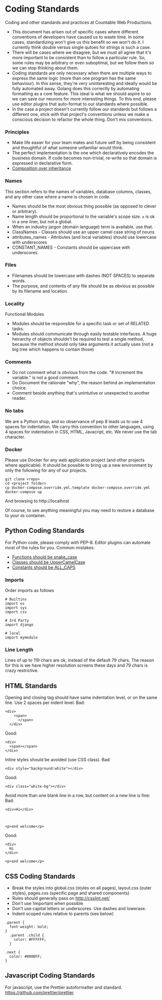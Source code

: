 # Coding Standards

Coding and other standards and practices at Countable Web Productions.
  * This document has arisen out of specific cases where different conventions of developers have caused us to waste time. In some cases, standardizing won't give us this benefit so we won't do it. I currently think double versus single qutoes for strings is such a case.
  * There will be cases where we disagree, but we must all agree that it's more important to be consistent than to follow a particular rule. So, some rules may be arbitrary or even suboptimal, but we follow them so we can stop thinking about them.
  * Coding standards are only necessary when there are multiple ways to express the same logic (more than one program has the same behaviour). In this sense, they're very uninteresting and ideally would be fully automated away. Golang does this correctly by automating formatting as a core feature. This ideal is what we should aspire to so we can save our neurons for more interesting things. To this end, please use editor plugins that auto-format to our standards where possible.
  * In the case a project doesn't currently follow our standards but follows a different one, stick with that project's conventions unless we make a conscious decision to refactor the whole thing. Don't mix conventions.

### Principles

  * Make life easier for your team mates and future self by being consistent and thoughtful of what someone unfamiliar would think.
  * The perfect implementation is the one which declaratively encodes the business domain. If code becomes non-trivial, re-write so that domain is expressed in declarative form.
  * [Composition over inheritance](https://en.wikipedia.org/wiki/Composition_over_inheritance)

### Names

  This section refers to the names of variables, database columns, classes, and any other case where a name is chosen in code.

  * Names should be the most obvious thing possible (as opposed to clever or arbitrary).
  * Name length should be proportional to the variable's scope size. `x` is ok in a one liner, but not a global.
  * When an industry jargon (domain language) term is available, use that.
  * ClassNames - Classes should use an upper camel case string of nouns
  * attributes_names - Attributes (and local variables) should use lowercase with underscores
  * CONSTANT_NAMES - Constants should be uppercase with underscores.

### Files

  * Filenames should be lowercase with dashes (NOT SPACES) to separate words.
  * The purpose, and contents of any file should be as obvious as possible by its filename and location.

### Locality

Functional Modules
  * Modules should be responsible for a specific task or set of RELATED tasks.
  * Modules should communicate through easily testable interfaces. A huge heirarchy of objects shouldn't be required to test a single method, because the method should only take arguments it actually uses (not a big tree which happens to contain those)

### Comments
  
  * Do not comment what is obvious from the code. "# Increment the variable." is not a good comment.
  * Do Document the rationale "why", the reason behind an implementation choice.
  * Comment beside anything that's unintutive or unexpected to another reader.


### No tabs

We are a Python shop, and so observance of pep 8 leads us to use 4 spaces for indentation. We carry this convention to other languages, using 4 spaces for indentation in CSS, HTML, Javacript, etc. We never use the tab character.

### Docker

Please use Docker for any web application project (and other projects where applicable). It should be possible to bring up a new environment by only the following for any of our projects.

```
git clone <repo>
cd <project folder>
cp docker-compose.override.yml.template docker-compose.override.yml
docker-compose up
```

And browsing to http://localhost

Of course, to see anything meaningful you may need to restore a database to your `db` container.


## Python Coding Standards

For Python code, please comply with PEP-8. Editor plugins can automate most of the rules for you. Common mistakes:

  * [Functions should be snake_case](https://www.python.org/dev/peps/pep-0008/#function-names)
  * [Classes should be UpperCamelCase](https://www.python.org/dev/peps/pep-0008/#class-names)
  * [Constants should be ALL_CAPS](https://www.python.org/dev/peps/pep-0008/#id48)

### Imports

Order imports as follows
```
# Builtins
import os
import sys
import csv

# 3rd Party
import django

# local
import mymodule
```

### Line Length

Lines of up to 119 chars are ok, instead of the default 79 chars. The reason for this is we have higher resolution screens these days and 79 chars is crazy restrictive.


## HTML Standards

Opening and closing tag should have same indentation level, or on the same line. Use 2 spaces per indent level.
Bad:
```
<div>
    <span>
      </span>
  </div>
```
Good:
```
<div>
  <span></span>
</div>
```

Inline styles should be avoided (use CSS class).
Bad:
```
<div style="background:white"></div>
```
Good:
```
<div class="white-bg"></div>
```

Avoid more than one blank line in a row, but content on a new line is fine:
Bad:
```
<div>Hi</div>



<p>and welcome</p>
```
Good:
```
<div>
  Hi
</div>

<p>and welcome</p>
```

## CSS Coding Standards

  * Break the styles into global.css (styles on all pages), layout.css (outer styles), pages.css (specific page and shared components)
  * Rules should generally pass on http://csslint.net/
  * Don't use !important when possible
  * Don't use capital letters or underscores. Use dashes and lowerase.
  * Indent scoped rules relative to parents (see below)

```
.parent {
  font-weight: bold;
}
  .parent .child {
    color: #FFFFFF;
  }

.next {
  color: #0000FF;
}
```
 
## Javascript Coding Standards

For javascript, use the Prettier autoformatter and standard. https://github.com/prettier/prettier
